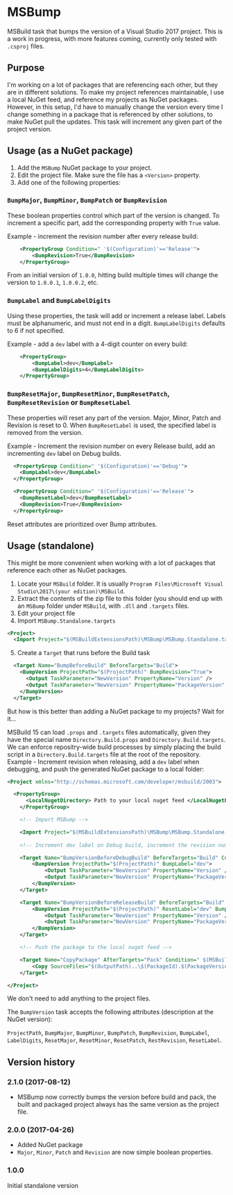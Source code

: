 # MSBump
MSBuild task that bumps the version of a Visual Studio 2017 project.
This is a work in progress, with more features coming, currently only tested with `.csproj` files.

## Purpose

I'm working on a lot of packages that are referencing each other, but they are in different solutions.
To make my project references maintainable, I use a local NuGet feed, and reference my projects as NuGet packages.
However, in this setup, I'd have to manually change the version every time I change something in a package
that is referenced by other solutions, to make NuGet pull the updates. This task will increment any given
part of the project version.

## Usage (as a NuGet package)

1. Add the `MSBump` NuGet package to your project.
2. Edit the project file. Make sure the file has a `<Version>` property.
3. Add one of the following properties:

### `BumpMajor`, `BumpMinor`, `BumpPatch` or `BumpRevision`
These boolean properties control which part of the version is changed. 
To increment a specific part, add the corresponding property with `True` value.

Example - increment the revision number after every release build:
```xml
    <PropertyGroup Condition=" '$(Configuration)'=='Release'">
        <BumpRevision>True</BumpRevision>
    </PropertyGroup>
```
From an initial version of `1.0.0`, hitting build multiple times will change the version to `1.0.0.1`, `1.0.0.2`, etc.

### `BumpLabel` and `BumpLabelDigits`
Using these properties, the task will add or increment a release label. Labels must be alphanumeric, and must not end in a digit. `BumpLabelDigits` defaults to 6 if not specified.

Example - add a `dev` label with a 4-digit counter on every build:
```xml
    <PropertyGroup>
        <BumpLabel>dev</BumpLabel>
        <BumpLabelDigits>4</BumpLabelDigits>
    </PropertyGroup>   
```

### `BumpResetMajor`, `BumpResetMinor`, `BumpResetPatch`, `BumpResetRevision` or `BumpResetLabel`

These properties will reset any part of the version. Major, Minor, Patch and Revision is reset to 0. When `BumpResetLabel` is used, the specified label is removed from the version.

Example - Increment the revision number on every Release build, add an incrementing `dev` label on Debug builds.
```xml
  <PropertyGroup Condition=" '$(Configuration)'=='Debug'">
    <BumpLabel>dev</BumpLabel>
  </PropertyGroup>

  <PropertyGroup Condition=" '$(Configuration)'=='Release'">
    <BumpResetLabel>dev</BumpResetLabel>
    <BumpRevision>True</BumpRevision>
  </PropertyGroup>
```

Reset attributes are prioritized over Bump attributes.

## Usage (standalone)

This might be more convenient when working with a lot of packages that reference each other as NuGet packages.

1. Locate your `MSBuild` folder. It is usually `Program Files\Microsoft Visual Studio\2017\(your edition)\MSBuild`.
2. Extract the contents of the zip file to this folder (you should end up with an `MSBump` folder under `MSBuild`, with `.dll` and `.targets` files.
3. Edit your project file
4. Import `MSBump.Standalone.targets`

```xml
<Project>
  <Import Project="$(MSBuildExtensionsPath)\MSBump\MSBump.Standalone.targets" />
```

5. Create a `Target` that runs before the Build task

```xml
  <Target Name="BumpBeforeBuild" BeforeTargets="Build">
    <BumpVersion ProjectPath="$(ProjectPath)" BumpRevision="True">
      <Output TaskParameter="NewVersion" PropertyName="Version" />
      <Output TaskParameter="NewVersion" PropertyName="PackageVersion" />
    </BumpVersion>
  </Target>
```

But how is this better than adding a NuGet package to my projects? Wait for it... 

MSBuild 15 can load `.props` and `.targets` files automatically, given they have the special name `Directory.Build.props` and `Directory.Build.targets`. We can enforce repositry-wide build processes by simply placing the build script in a `Directory.Build.targets` file at the root of the repository.
Example - Increment revision when releasing, add a `dev` label when debugging, and push the generated NuGet package to a local folder:

```xml
<Project xmlns="http://schemas.microsoft.com/developer/msbuild/2003">

  <PropertyGroup>
      <LocalNugetDirectory> Path to your local nuget feed </LocalNugetDirectory>
    </PropertyGroup>

    <!-- Import MSBump -->

    <Import Project="$(MSBuildExtensionsPath)\MSBump\MSBump.Standalone.targets" />
    
    <!-- Increment dev label on Debug build, increment the revision number on Release build -->

    <Target Name="BumpVersionBeforeDebugBuild" BeforeTargets="Build" Condition=" '$(Configuration)'=='Debug' And $(MSBuildProjectExtension) == '.csproj' ">
        <BumpVersion ProjectPath="$(ProjectPath)" BumpLabel="dev">
            <Output TaskParameter="NewVersion" PropertyName="Version" />
            <Output TaskParameter="NewVersion" PropertyName="PackageVersion" />
        </BumpVersion>
    </Target>

    <Target Name="BumpVersionBeforeReleaseBuild" BeforeTargets="Build" Condition=" '$(Configuration)'=='Release' And $(MSBuildProjectExtension) == '.csproj' ">
        <BumpVersion ProjectPath="$(ProjectPath)" ResetLabel="dev" BumpRevision="True">
            <Output TaskParameter="NewVersion" PropertyName="Version" />
            <Output TaskParameter="NewVersion" PropertyName="PackageVersion" />
        </BumpVersion>
    </Target>

    <!-- Push the package to the local nuget feed -->

    <Target Name="CopyPackage" AfterTargets="Pack" Condition=" $(MSBuildProjectExtension) == '.csproj' ">
        <Copy SourceFiles="$(OutputPath)..\$(PackageId).$(PackageVersion).nupkg" DestinationFolder="$(LocalNugetDirectory)" />
    </Target>

</Project>
```

We don't need to add anything to the project files.

The `BumpVersion` task accepts the following attributes (description at the NuGet version):

`ProjectPath`, `BumpMajor`, `BumpMinor`, `BumpPatch`, `BumpRevision`, `BumpLabel`, `LabelDigits`, `ResetMajor`, `ResetMinor`, `ResetPatch`, `RestRevision`, `ResetLabel`.

## Version history

### 2.1.0 (2017-08-12)

* MSBump now correctly bumps the version before build and pack, the built and packaged project always has the same version as the project file.

### 2.0.0 (2017-04-26)

* Added NuGet package
* `Major`, `Minor`, `Patch` and `Revision` are now simple boolean properties.

### 1.0.0
Initial standalone version